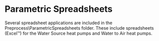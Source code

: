 # Parametric Spreadsheets

Several spreadsheet applications are included in the Preprocess\\ParametricSpreadsheets folder.  These include spreadsheets (Excel™) for the Water Source heat pumps and Water to Air heat pumps.